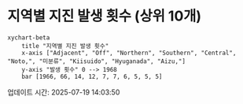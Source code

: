 # 지역별 지진 발생 횟수 (상위 10개)

```mermaid
xychart-beta
    title "지역별 지진 발생 횟수"
    x-axis ["Adjacent", "Off", "Northern", "Southern", "Central", "Noto,", "미분류", "Kiisuido", "Hyuganada", "Aizu,"]
    y-axis "발생 횟수" 0 --> 1968
    bar [1966, 66, 14, 12, 7, 7, 6, 5, 5, 5]
```

업데이트 시간: 2025-07-19 14:03:50

